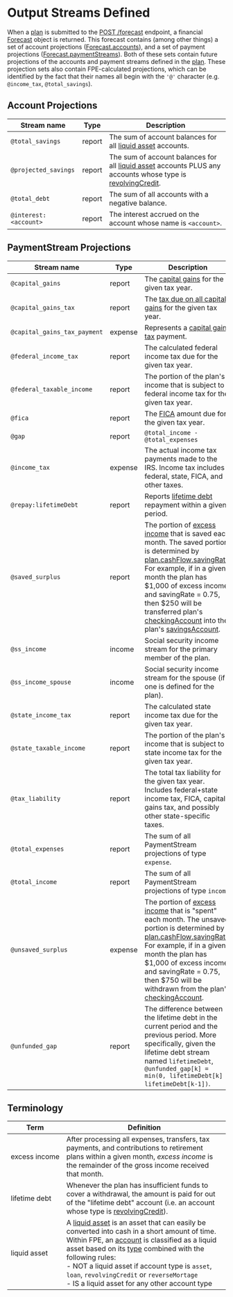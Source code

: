 # Output Streams Defined

When a [plan](datatypes.md#plan) is submitted to the [POST /forecast](README.md#post-v5forecast) endpoint, a financial [Forecast](datatypes.md#forecast) object is returned.  This forecast contains (among other things) a set of account projections ([Forecast.accounts](datatypes.md#forecast)), and a set of payment projections ([Forecast.paymentStreams](datatypes.md#forecast)).  Both of these sets contain future projections of the accounts and payment streams defined in the [plan](datatypes.md#plan).  These projection sets also contain FPE-calculated projections, which can be identified by the fact that their names all begin with the `'@'` character (e.g. `@income_tax`, `@total_savings`).

## Account Projections

| Stream name | Type | Description |
| ----------- | ---- | ----------- |
| `@total_savings` | report | The sum of account balances for all [liquid asset](#terminology) accounts. |
| `@projected_savings` | report | The sum of account balances for all [liquid asset](#terminology) accounts PLUS any accounts whose type is [revolvingCredit](datatypes.md#accounttype). |
| `@total_debt` | report | The sum of all accounts with a negative balance. |
| `@interest:<account>` | report | The interest accrued on the account whose name is `<account>`. |

## PaymentStream Projections

| Stream name | Type | Description |
| ----------- | ---- | ----------- |
| `@capital_gains` | report | The [capital gains](https://www.investopedia.com/articles/personal-finance/101515/comparing-longterm-vs-shortterm-capital-gain-tax-rates.asp) for the given tax year. |
| `@capital_gains_tax` | report | The [tax due on all capital gains](https://www.investopedia.com/terms/c/capital_gains_tax.asp) for the given tax year. |
| `@capital_gains_tax_payment` | expense | Represents a [capital gains tax](https://www.investopedia.com/terms/c/capital_gains_tax.asp) payment. |
| `@federal_income_tax` | report | The calculated federal income tax due for the given tax year. |
| `@federal_taxable_income` | report | The portion of the plan's income that is subject to federal income tax for the given tax year. |
| `@fica` | report | The [FICA](https://www.investopedia.com/terms/f/fica.asp) amount due for the given tax year. |
| `@gap` | report | `@total_income - @total_expenses` |
| `@income_tax` | expense | The actual income tax payments made to the IRS.  Income tax includes federal, state, FICA, and other taxes. |
| `@repay:lifetimeDebt` | report | Reports [lifetime debt](#terminology) repayment within a given period. |
| `@saved_surplus` | report | The portion of [excess income](#terminology) that is saved each month.  The saved portion is determined by [plan.cashFlow.savingRate](datatypes.md#cashflow). For example, if in a given month the plan has $1,000 of excess income, and savingRate = 0.75, then $250 will be transferred plan's [checkingAccount](datatypes.md#cashflow) into the plan's [savingsAccount](datatypes.md#cashflow). |
| `@ss_income` | income | Social security income stream for the primary member of the plan. |
| `@ss_income_spouse` | income | Social security income stream for the spouse (if one is defined for the plan). |
| `@state_income_tax` | report | The calculated state income tax due for the given tax year. |
| `@state_taxable_income` | report | The portion of the plan's income that is subject to state income tax for the given tax year. |
| `@tax_liability` | report | The total tax liability for the given tax year.  Includes federal+state income tax, FICA, capital gains tax, and possibly other state-specific taxes. |
| `@total_expenses` | report | The sum of all PaymentStream projections of type `expense`. |
| `@total_income` | report | The sum of all PaymentStream projections of type `income`. |
| `@unsaved_surplus` | expense | The portion of [excess income](#terminology) that is "spent" each month.  The unsaved portion is determined by [plan.cashFlow.savingRate](datatypes.md#cashflow). For example, if in a given month the plan has $1,000 of excess income, and savingRate = 0.75, then $750 will be withdrawn from the plan's [checkingAccount](datatypes.md#cashflow). |
| `@unfunded_gap` | report | The difference between the lifetime debt in the current period and the previous period.  More specifically, given the lifetime debt stream named `lifetimeDebt`, `@unfunded_gap[k] = min(0, lifetimeDebt[k] - lifetimeDebt[k-1])`. |

## Terminology

| Term | Definition |
| -----| ---------- |
| excess&nbsp;income | After processing all expenses, transfers, tax payments, and contributions to retirement plans within a given month, _excess income_ is the remainder of the gross income received that month. |
| lifetime&nbsp;debt | Whenever the plan has insufficient funds to cover a withdrawal, the amount is paid for out of the "lifetime debt" account (i.e. an account whose type is [revolvingCredit](datatypes.md#accounttypes)). |
| liquid&nbsp;asset | A [liquid asset](https://www.investopedia.com/terms/l/liquidasset.asp) is an asset that can easily be converted into cash in a short amount of time.  Within FPE, an [account](datatypes.md#account) is classified as a liquid asset based on its [type](datatypes.md#accounttype) combined with the following rules:<br/>  - NOT a liquid asset if account type is `asset`, `loan`, `revolvingCredit` or `reverseMortage` <br/>  - IS a liquid asset for any other account type |

